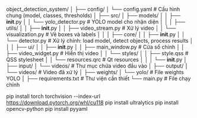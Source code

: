 object_detection_system/
│
├── config/
│   └── config.yaml          # Cấu hình chung (model, classes, thresholds)
│
├── src/
│   ├── models/
│   │   ├── __init__.py
│   │   └── yolo_detector.py # YOLO model cho nhận diện
│   │
│   ├── utils/
│   │   ├── __init__.py
│   │   ├── video_stream.py  # Xử lý video 
│   │   └── visualization.py # Vẽ boxes và labels
│   │
│   ├── core/
│   │   ├── __init__.py
│   │   └── detector.py      # Xử lý chính: load model, detect objects, process results
│   │
│   ├── ui/
│   │   ├── __init__.py
│   │   ├── main_window.py   # Cửa sổ chính
│   │   ├── video_widget.py  # Hiển thị video
│   │   └── styles/
│   │       ├── style.qss    # QSS stylesheet
│   │       └── resources.qrc # Qt resources
│   │
│   └── __init__.py
│
├── input/
│   └── videos/             # Thư mục chứa video đầu vào
│
├── output/
│   └── videos/            # Video đã xử lý
│
├── weights/
│   └── yolo/             # File weights YOLO
│
├── requirements.txt      # Thư viện cần thiết
└── main.py              # File chạy chính


pip install torch torchvision --index-url https://download.pytorch.org/whl/cu118
pip install ultralytics
pip install opencv-python
pip install pyyaml
